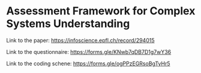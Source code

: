 # Assessment Framework for Complex Systems Understanding

Link to the paper:  https://infoscience.epfl.ch/record/294015

Link to the questionnaire: https://forms.gle/KNwb7qDB7D1g7wY36

Link to the coding schene: https://forms.gle/ogPPzEGRsoBgTyHr5
